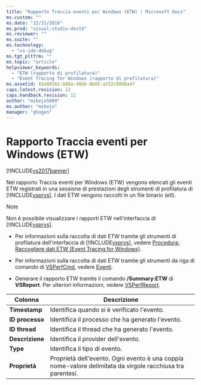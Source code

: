 ```yaml
---
title: "Rapporto Traccia eventi per Windows (ETW) | Microsoft Docs"
ms.custom: ""
ms.date: "12/15/2016"
ms.prod: "visual-studio-dev14"
ms.reviewer: ""
ms.suite: ""
ms.technology: 
  - "vs-ide-debug"
ms.tgt_pltfrm: ""
ms.topic: "article"
helpviewer_keywords: 
  - "ETW (rapporto di profilatura)"
  - "Event Tracing for Windows (rapporto di profilatura)"
ms.assetid: 81e88162-b88a-40b6-8b85-a232c8096a47
caps.latest.revision: 12
caps.handback.revision: 12
author: "mikejo5000"
ms.author: "mikejo"
manager: "ghogen"
---
```

# Rapporto Traccia eventi per Windows (ETW)
[!INCLUDE[vs2017banner](../code-quality/includes/vs2017banner.md)]

Nel rapporto Traccia eventi per Windows \(ETW\) vengono elencati gli eventi ETW registrati in una sessione di prestazioni degli strumenti di profilatura di [!INCLUDE[vsprvs](../code-quality/includes/vsprvs_md.md)].  I dati ETW vengono raccolti in un file binario \(etl\).  
  
> [!NOTE]
>  Non è possibile visualizzare i rapporti ETW nell'interfaccia di [!INCLUDE[vsprvs](../code-quality/includes/vsprvs_md.md)].  
  
-   Per informazioni sulla raccolta di dati ETW tramite gli strumenti di profilatura dell'interfaccia di [!INCLUDE[vsprvs](../code-quality/includes/vsprvs_md.md)], vedere [Procedura: Raccogliere dati ETW \(Event Tracing for Windows\)](../profiling/how-to-collect-event-tracing-for-windows-etw-data.md).  
  
-   Per informazioni sulla raccolta di dati ETW tramite gli strumenti da riga di comando di [VSPerfCmd](../profiling/vsperfcmd.md), vedere [Eventi](../profiling/events-vsperfcmd.md).  
  
-   Generare il rapporto ETW tramite il comando **\/Summary:ETW** di **VSReport**.  Per ulteriori informazioni, vedere [VSPerfReport](../profiling/vsperfreport.md).  
  
|Colonna|Descrizione|  
|-------------|-----------------|  
|**Timestamp**|Identifica quando si è verificato l'evento.|  
|**ID processo**|Identifica il processo che ha generato l'evento.|  
|**ID thread**|Identifica il thread che ha generato l'evento.|  
|**Descrizione**|Identifica il provider dell'evento.|  
|**Type**|Identifica il tipo di evento.|  
|**Proprietà**|Proprietà dell'evento.  Ogni evento è una coppia nome\-valore delimitata da virgole racchiusa tra parentesi.|